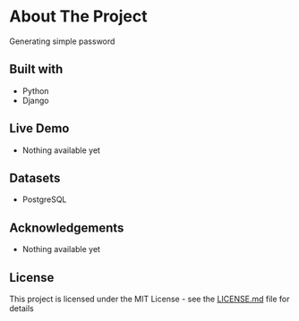# About The Project
Generating simple password

## Built with
+ Python
+ Django

## Live Demo
+ Nothing available yet

## Datasets
+ PostgreSQL

## Acknowledgements
+ Nothing available yet

## License
This project is licensed under the MIT License - see the [LICENSE.md](LICENSE.md) file for details
